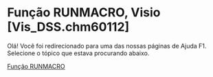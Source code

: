 
# Função RUNMACRO, Visio [Vis_DSS.chm60112]

Olá! Você foi redirecionado para uma das nossas páginas de Ajuda F1. Selecione o tópico que estava procurando abaixo.

[Função RUNMACRO](http://msdn.microsoft.com/library/86b0f071-5e0b-56de-ff5b-63c114ad823a%28Office.15%29.aspx)
